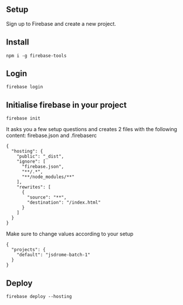 ## Setup

Sign up to Firebase and create a new project.

## Install

`npm i -g firebase-tools`

## Login

`firebase login`

## Initialise firebase in your project

`firebase init`

It asks you a few setup questions and creates 2 files with the following
content: firebase.json and .firebaserc

    {
      "hosting": {
        "public": "_dist",
        "ignore": [
          "firebase.json",
          "**/.*",
          "**/node_modules/**"
        ],
        "rewrites": [
          {
            "source": "**",
            "destination": "/index.html"
          }
        ]
      }
    }

Make sure to change values according to your setup

    {
      "projects": {
        "default": "jsdrome-batch-1"
      }
    }

## Deploy

`firebase deploy --hosting`
